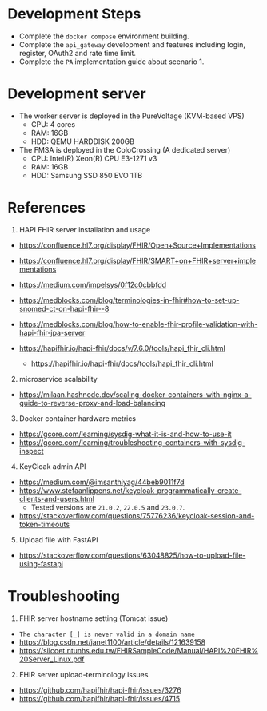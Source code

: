 # Development Steps

- Complete the `docker compose` environment building.
- Complete the `api_gateway` development and features including login, register, OAuth2 and rate time limit.
- Complete the `PA` implementation guide about scenario 1.

# Development server

- The worker server is deployed in the PureVoltage (KVM-based VPS)
  - CPU: 4 cores
  - RAM: 16GB
  - HDD: QEMU HARDDISK 200GB
- The FMSA is deployed in the ColoCrossing (A dedicated server)
  - CPU: Intel(R) Xeon(R) CPU E3-1271 v3
  - RAM: 16GB
  - HDD: Samsung SSD 850 EVO 1TB

# References

1. HAPI FHIR server installation and usage

- https://confluence.hl7.org/display/FHIR/Open+Source+Implementations
- https://confluence.hl7.org/display/FHIR/SMART+on+FHIR+server+implementations
- https://medium.com/impelsys/0f12c0cbbfdd

- https://medblocks.com/blog/terminologies-in-fhir#how-to-set-up-snomed-ct-on-hapi-fhir--8
- https://medblocks.com/blog/how-to-enable-fhir-profile-validation-with-hapi-fhir-jpa-server
- https://hapifhir.io/hapi-fhir/docs/v/7.6.0/tools/hapi_fhir_cli.html
  - https://hapifhir.io/hapi-fhir/docs/tools/hapi_fhir_cli.html

2. microservice scalability

- https://milaan.hashnode.dev/scaling-docker-containers-with-nginx-a-guide-to-reverse-proxy-and-load-balancing

3. Docker container hardware metrics

- https://gcore.com/learning/sysdig-what-it-is-and-how-to-use-it
- https://gcore.com/learning/troubleshooting-containers-with-sysdig-inspect

4. KeyCloak admin API

- https://medium.com/@imsanthiyag/44beb9011f7d
- https://www.stefaanlippens.net/keycloak-programmatically-create-clients-and-users.html
  - Tested versions are `21.0.2`, `22.0.5` and `23.0.7`.
- https://stackoverflow.com/questions/75776236/keycloak-session-and-token-timeouts

5. Upload file with FastAPI

- https://stackoverflow.com/questions/63048825/how-to-upload-file-using-fastapi

# Troubleshooting

1. FHIR server hostname setting (Tomcat issue)

- `The character [_] is never valid in a domain name`
- https://blog.csdn.net/janet1100/article/details/121639158
- https://silcoet.ntunhs.edu.tw/FHIRSampleCode/Manual/HAPI%20FHIR%20Server_Linux.pdf

2. FHIR server upload-terminology issues

- https://github.com/hapifhir/hapi-fhir/issues/3276
- https://github.com/hapifhir/hapi-fhir/issues/4715
